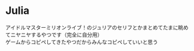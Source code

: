 Julia
===============
アイドルマスターミリオンライブ！のジュリアのセリフとかまとめてたまに眺めてニヤニヤするやつです（完全に自分用）  
ゲームからコピペしてきたやつだからみんなコピペしていいと思う
